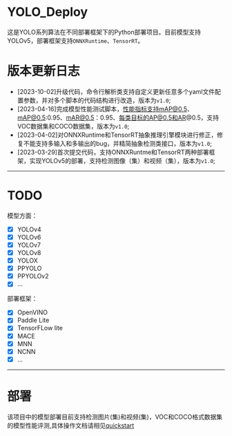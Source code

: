 # YOLO_Deploy
这是YOLO系列算法在不同部署框架下的Python部署项目。目前模型支持YOLOv5，部署框架支持`ONNXRuntime`、`TensorRT`。

# 版本更新日志
- [2023-10-02]升级代码，命令行解析类支持自定义更新任意多个yaml文件配置参数，并对多个脚本的代码结构进行改造，版本为`v1.0`;
- [2023-04-16]完成模型性能测试脚本，性能指标支持mAP@0.5、mAP@0.5:0.95、mAR@0.5：0.95、每类目标的AP@0.5和AR@0.5，支持VOC数据集和COCO数据集，版本为`v1.0`;
- [2023-04-02]对ONNXRuntime和TensorRT抽象推理引擎模块进行修正，修复不能支持多输入和多输出的bug，并精简抽象检测类接口，版本为`v1.0`;
- [2023-03-29]首次提交代码，支持ONNXRuntme和TensorRT两种部署框架，实现YOLOv5的部署，支持检测图像（集）和视频（集），版本为`v1.0`;

---

# TODO
模型方面：
- [x] YOLOv4
- [x] YOLOv6
- [x] YOLOv7
- [x] YOLOv8
- [x] YOLOX
- [x] PPYOLO
- [x] PPYOLOv2
- [x] ...

部署框架：
- [x] OpenVINO
- [x] Paddle Lite
- [x] TensorFLow lite
- [x] MACE
- [x] MNN
- [x] NCNN
- [x] ...

---
# 部署
该项目中的模型部署目前支持检测图片(集)和视频(集)，VOC和COCO格式数据集的模型性能评测,具体操作文档请相见[quickstart](./doc/quickstart.md)
